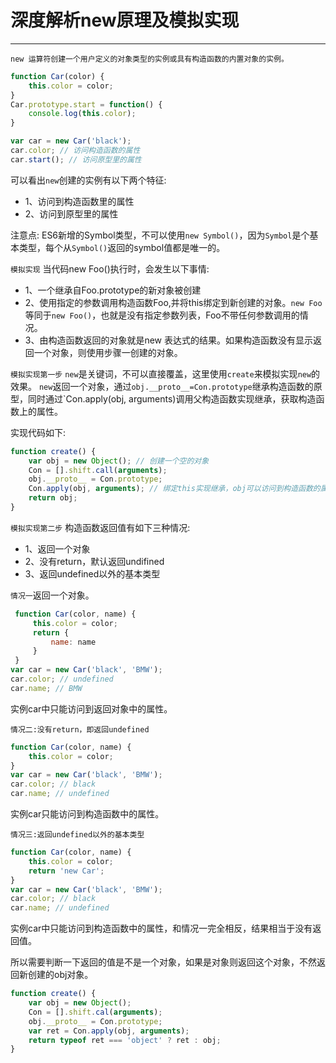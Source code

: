 # 深度解析new原理及模拟实现
***
`new 运算符创建一个用户定义的对象类型的实例或具有构造函数的内置对象的实例。`

```js
function Car(color) {
    this.color = color;
}
Car.prototype.start = function() {
    console.log(this.color);
}

var car = new Car('black');
car.color; // 访问构造函数的属性
car.start(); // 访问原型里的属性
```

可以看出`new`创建的实例有以下两个特征:
* 1、访问到构造函数里的属性
* 2、访问到原型里的属性

注意点:
ES6新增的Symbol类型，不可以使用`new Symbol()`，因为`Symbol`是个基本类型，每个从`Symbol()`返回的symbol值都是唯一的。

`模拟实现`
当代码new Foo()执行时，会发生以下事情:
* 1、一个继承自Foo.prototype的新对象被创建
* 2、使用指定的参数调用构造函数Foo,并将this绑定到新创建的对象。`new Foo`等同于`new Foo()`，也就是没有指定参数列表，Foo不带任何参数调用的情况。
* 3、由构造函数返回的对象就是new 表达式的结果。如果构造函数没有显示返回一个对象，则使用步骤一创建的对象。

`模拟实现第一步`
`new`是关键词，不可以直接覆盖，这里使用`create`来模拟实现`new`的效果。
`new`返回一个对象，通过`obj.__proto__=Con.prototype`继承构造函数的原型，同时通过`Con.apply(obj, arguments)调用父构造函数实现继承，获取构造函数上的属性。

实现代码如下:

```js
function create() {
    var obj = new Object(); // 创建一个空的对象
    Con = [].shift.call(arguments);
    obj.__proto__ = Con.prototype;
    Con.apply(obj, arguments); // 绑定this实现继承，obj可以访问到构造函数的属性
    return obj;
}
```

`模拟实现第二步`
构造函数返回值有如下三种情况:
* 1、返回一个对象
* 2、没有return，默认返回undifined
* 3、返回undefined以外的基本类型

`情况一`返回一个对象。
```js
 function Car(color, name) {
     this.color = color;
     return {
         name: name
     }
 }
var car = new Car('black', 'BMW');
car.color; // undefined
car.name; // BMW
```

实例car中只能访问到返回对象中的属性。

`情况二:没有return，即返回undefined`
```js
function Car(color, name) {
    this.color = color;
}
var car = new Car('black', 'BMW');
car.color; // black
car.name; // undefined
```

实例car只能访问到构造函数中的属性。

`情况三:返回undefined以外的基本类型`
```js
function Car(color, name) {
    this.color = color;
    return 'new Car';
}
var car = new Car('black', 'BMW');
car.color; // black
car.name; // undefined
```

实例car中只能访问到构造函数中的属性，和情况一完全相反，结果相当于没有返回值。

所以需要判断一下返回的值是不是一个对象，如果是对象则返回这个对象，不然返回新创建的obj对象。

```js
function create() {
    var obj = new Object();
    Con = [].shift.cal(arguments);
    obj.__proto__ = Con.prototype;
    var ret = Con.apply(obj, arguments);
    return typeof ret === 'object' ? ret : obj;
}
```
